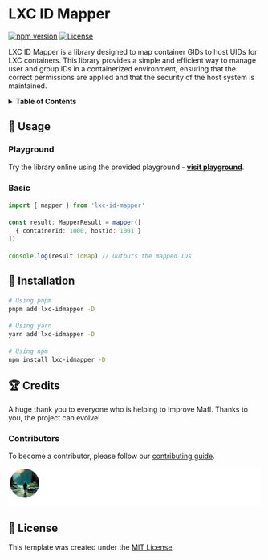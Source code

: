 # LXC ID Mapper

[![npm version][npm-version-src]][npm-version-href]
[![License][license-src]][license-href]

LXC ID Mapper is a library designed to map container GIDs to host UIDs for LXC containers. This library provides a simple and efficient way to manage user and group IDs in a containerized environment, ensuring that the correct permissions are applied and that the security of the host system is maintained.

<details>
  <summary><b>Table of Contents</b></summary>

* [Usage](#-usage)
    * [Playground](#playground)
    * [Basic](#basic)
* [Installation](#-installation)
* [Credits](#-credits)
    * [Contributors](#contributors)
* [License](#-license)
</details>

## 🧪 Usage

### Playground

Try the library online using the provided playground - **[visit playground](https://hywax.space/projects/lxc-id-mapper)**.

### Basic
```typescript
import { mapper } from 'lxc-id-mapper'

const result: MapperResult = mapper([
  { containerId: 1000, hostId: 1001 }
])

console.log(result.idMap) // Outputs the mapped IDs
```

## 🚀 Installation

```bash
# Using pnpm
pnpm add lxc-idmapper -D

# Using yarn
yarn add lxc-idmapper -D

# Using npm
npm install lxc-idmapper -D
```

## 🏆 Credits

A huge thank you to everyone who is helping to improve Mafl. Thanks to you, the project can evolve!

### Contributors

To become a contributor, please follow our [contributing guide](CONTRIBUTING.md).

![Contributors](https://raw.githubusercontent.com/hywax/lxc-idmapper/main/.github/static/contributors.svg)

## 📄 License

This template was created under the [MIT License](LICENSE).

[npm-version-src]: https://img.shields.io/npm/v/lxc-idmapper/latest.svg?logo=hackthebox&color=E56F01&logoColor=fff
[npm-version-href]: https://npmjs.com/package/lxc-idmapper
[license-src]: https://img.shields.io/badge/License-MIT-E56F01?logo=opensourceinitiative&logoColor=fff
[license-href]: https://npmjs.com/package/lxc-idmapper
